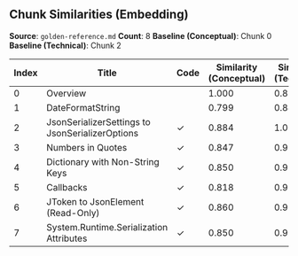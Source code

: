 ## Chunk Similarities (Embedding)

**Source**: `golden-reference.md`
**Count**: 8
**Baseline (Conceptual)**: Chunk 0
**Baseline (Technical)**: Chunk 2

| Index | Title | Code | Similarity (Conceptual) | Similarity (Technical) |
|-------|-------|------|-------------------------|------------------------|
| 0 | Overview |  | 1.000 | 0.884 |
| 1 | DateFormatString |  | 0.799 | 0.848 |
| 2 | JsonSerializerSettings to JsonSerializerOptions | ✓ | 0.884 | 1.000 |
| 3 | Numbers in Quotes | ✓ | 0.847 | 0.920 |
| 4 | Dictionary with Non-String Keys | ✓ | 0.850 | 0.922 |
| 5 | Callbacks | ✓ | 0.818 | 0.922 |
| 6 | JToken to JsonElement (Read-Only) | ✓ | 0.860 | 0.908 |
| 7 | System.Runtime.Serialization Attributes | ✓ | 0.850 | 0.905 |

